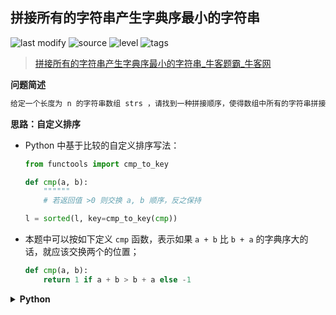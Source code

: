 ## 拼接所有的字符串产生字典序最小的字符串
<!--START_SECTION:badge-->

![last modify](https://img.shields.io/static/v1?label=last%20modify&message=2022-10-13%2019%3A16%3A07&color=yellowgreen&style=flat-square)
![source](https://img.shields.io/static/v1?label=source&message=%E7%89%9B%E5%AE%A2&color=green&style=flat-square)
![level](https://img.shields.io/static/v1?label=level&message=%E4%B8%AD%E7%AD%89&color=yellow&style=flat-square)
![tags](https://img.shields.io/static/v1?label=tags&message=%E6%8E%92%E5%BA%8F&color=orange&style=flat-square)

<!--END_SECTION:badge-->
<!--info
tags: [排序]
source: 牛客
level: 中等
number: '0085'
name: 拼接所有的字符串产生字典序最小的字符串
companies: []
-->

> [拼接所有的字符串产生字典序最小的字符串_牛客题霸_牛客网](https://www.nowcoder.com/practice/f1f6a1a1b6f6409b944f869dc8fd3381)

<summary><b>问题简述</b></summary>

```txt
给定一个长度为 n 的字符串数组 strs ，请找到一种拼接顺序，使得数组中所有的字符串拼接起来组成的字符串是所有拼接方案中字典序最小的，并返回这个拼接后的字符串。
```

<!-- 
<details><summary><b>详细描述</b></summary>

```txt
```

</details>
-->


<!-- <div align="center"><img src="../../../_assets/xxx.png" height="300" /></div> -->

<summary><b>思路：自定义排序</b></summary>

- Python 中基于比较的自定义排序写法：

    ```python
    from functools import cmp_to_key

    def cmp(a, b):
        """"""
        # 若返回值 >0 则交换 a, b 顺序，反之保持
    
    l = sorted(l, key=cmp_to_key(cmp))
    ```
- 本题中可以按如下定义 `cmp` 函数，表示如果 `a + b` 比 `b + a` 的字典序大的话，就应该交换两个的位置；
    ```python
    def cmp(a, b):
        return 1 if a + b > b + a else -1
    ```

<details><summary><b>Python</b></summary>

```python
class Solution:
    def minString(self , strs: List[str]) -> str:
        from functools import cmp_to_key
        
        key = cmp_to_key(lambda a, b: 1 if a + b > b + a else -1)
        ss = sorted(strs, key=key)
        return ''.join(ss)
```

</details>

